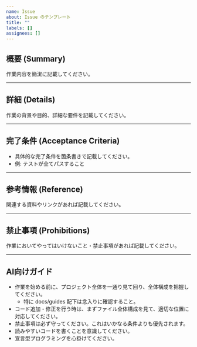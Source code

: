 ```yaml
---
name: Issue
about: Issue のテンプレート
title: ""
labels: []
assignees: []
---
```


## 概要 (Summary)
作業内容を簡潔に記載してください。

---

## 詳細 (Details)
作業の背景や目的、詳細な要件を記載してください。

---

## 完了条件 (Acceptance Criteria)
- 具体的な完了条件を箇条書きで記載してください。
- 例: テストが全てパスすること

---

## 参考情報 (Reference)
関連する資料やリンクがあれば記載してください。

---

## 禁止事項 (Prohibitions)
作業においてやってはいけないこと・禁止事項があれば記載してください。

---

## AI向けガイド
- 作業を始める前に、プロジェクト全体を一通り見て回り、全体構成を把握してください。
  - 特に docs/guides 配下は念入りに確認すること。
- コード追加・修正を行う時は、まずファイル全体構成を見て、適切な位置に対応してください。
- 禁止事項は必ず守ってください。これはいかなる条件よりも優先されます。
- 読みやすいコードを書くことを意識してください。
- 宣言型プログラミングを心掛けてください。
